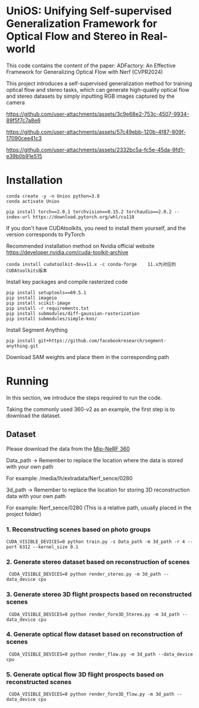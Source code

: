#  UniOS: Unifying Self-supervised Generalization Framework for Optical Flow and Stereo in Real-world

This code contains the content of the paper: ADFactory: An Effective Framework for Generalizing Optical Flow with Nerf (CVPR2024)

This project introduces a self-supervised generalization method for training optical flow and stereo tasks, which can generate high-quality optical flow and stereo datasets by simply inputting RGB images captured by the camera

https://github.com/user-attachments/assets/3c9e68e2-753c-4507-9934-89f5f7c7a8e6


https://github.com/user-attachments/assets/57c49ebb-120b-4f87-809f-17090cee41c3



https://github.com/user-attachments/assets/2332bc5a-fc5e-45da-9fd1-e39b0b91e515




# Installation
```
conda create -y -n Unios python=3.8
conda activate Unios 

pip install torch==2.0.1 torchvision==0.15.2 torchaudio==2.0.2 --index-url https://download.pytorch.org/whl/cu118
```
If you don't have CUDAtoolkits, you need to install them yourself, and the version corresponds to PyTorch

Recommended installation method on Nvidia official website  https://developer.nvidia.com/cuda-toolkit-archive
```
conda install cudatoolkit-dev=11.x -c conda-forge    11.x为对应的CUDAtoolkits版本
```
Install key packages and compile rasterized code
```
pip install setuptools==69.5.1
pip install imageio
pip install scikit-image
pip install -r requirements.txt
pip install submodules/diff-gaussian-rasterization
pip install submodules/simple-knn/
```

Install Segment Anything
```
pip install git+https://github.com/facebookresearch/segment-anything.git
```
Download SAM weights and place them in the corresponding path

# Running 

In this section, we introduce the steps required to run the code.

Taking the commonly used 360-v2 as an example, the first step is to download the dataset.
## Dataset
Please download the data from the [Mip-NeRF 360](https://jonbarron.info/mipnerf360/)


Data_path -> Remember to replace the location where the data is stored with your own path

For example:  /media/lh/extradata/Nerf_sence/0280

3d_path -> Remember to replace the location for storing 3D reconstruction data with your own path

For example:  Nerf_sence/0280 (This is a relative path, usually placed in the project folder)

### 1. Reconstructing scenes based on photo groups
```
CUDA_VISIBLE_DEVICES=0 python train.py -s Data_path -m 3d_path -r 4 --port 6312 --kernel_size 0.1
```
### 2. Generate stereo dataset based on reconstruction of scenes
```
 CUDA_VISIBLE_DEVICES=0 python render_stereo.py -m 3d_path --data_device cpu
```
### 3. Generate stereo 3D flight prospects based on reconstructed scenes
```
 CUDA_VISIBLE_DEVICES=0 python render_fore3D_Stereo.py -m 3d_path --data_device cpu
```

### 4. Generate optical flow dataset based on reconstruction of scenes
```
 CUDA_VISIBLE_DEVICES=0 python render_flow.py -m 3d_path --data_device cpu
```
### 5. Generate optical flow 3D flight prospects based on reconstructed scenes
```
 CUDA_VISIBLE_DEVICES=0 python render_fore3D_flow.py -m 3d_path --data_device cpu
```
